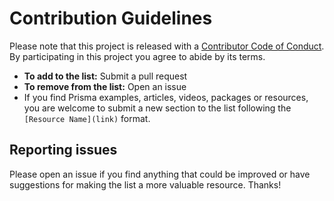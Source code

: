 # Contribution Guidelines

Please note that this project is released with a
[Contributor Code of Conduct](code-of-conduct.md). By participating in this
project you agree to abide by its terms.

- **To add to the list:** Submit a pull request
- **To remove from the list:** Open an issue
- If you find Prisma examples, articles, videos, packages or resources, you are welcome to submit a new section to the list following the `[Resource Name](link)` format.

## Reporting issues

Please open an issue if you find anything that could be improved or have suggestions for making the list a more valuable resource. Thanks!
